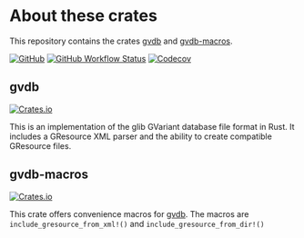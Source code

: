 # About these crates

This repository contains the crates [gvdb](https://github.com/felinira/gvdb-rs/blob/main/gvdb) and [gvdb-macros](https://github.com/felinira/gvdb-rs/blob/main/gvdb-macros).

[![GitHub](https://img.shields.io/github/license/felinira/gvdb-rs)](https://github.com/felinira/gvdb-rs/blob/main/LICENSE.md)
[![GitHub Workflow Status](https://img.shields.io/github/workflow/status/felinira/gvdb-rs/Cargo%20Build%20&%20Test)](https://github.com/felinira/gvdb-rs/actions/workflows/ci.yml)
[![Codecov](https://img.shields.io/codecov/c/github/felinira/gvdb-rs?token=YDF2YPLDIK)](https://codecov.io/gh/felinira/gvdb-rs)

## gvdb

[![Crates.io](https://img.shields.io/crates/v/gvdb)](https://crates.io/crates/gvdb)

This is an implementation of the glib GVariant database file format in Rust. It includes a GResource XML parser and the ability to create compatible GResource files.

## gvdb-macros

[![Crates.io](https://img.shields.io/crates/v/gvdb-macros)](https://crates.io/crates/gvdb-macros)

This crate offers convenience macros for [gvdb](https://crates.io/crates/gvdb).
The macros are `include_gresource_from_xml!()` and `include_gresource_from_dir!()`
